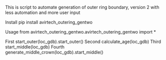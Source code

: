 This is script to automate generation of outer ring boundary, version 2 with less automation and more user input

Install
pip install avirtech_outering_gentwo

Usage
from avirtech_outering_gentwo.avirtech_outering_gentwo import *

First
start_outer(loc_gdb).start_outer()
Second
calculate_age(loc_gdb)
Third
start_middle(loc_gdb)
Fourth
generate_middle_crown(loc_gdb).start_middle()